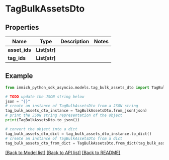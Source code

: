 # TagBulkAssetsDto


## Properties

Name | Type | Description | Notes
------------ | ------------- | ------------- | -------------
**asset_ids** | **List[str]** |  | 
**tag_ids** | **List[str]** |  | 

## Example

```python
from immich_python_sdk_asyncio.models.tag_bulk_assets_dto import TagBulkAssetsDto

# TODO update the JSON string below
json = "{}"
# create an instance of TagBulkAssetsDto from a JSON string
tag_bulk_assets_dto_instance = TagBulkAssetsDto.from_json(json)
# print the JSON string representation of the object
print(TagBulkAssetsDto.to_json())

# convert the object into a dict
tag_bulk_assets_dto_dict = tag_bulk_assets_dto_instance.to_dict()
# create an instance of TagBulkAssetsDto from a dict
tag_bulk_assets_dto_from_dict = TagBulkAssetsDto.from_dict(tag_bulk_assets_dto_dict)
```
[[Back to Model list]](../README.md#documentation-for-models) [[Back to API list]](../README.md#documentation-for-api-endpoints) [[Back to README]](../README.md)


